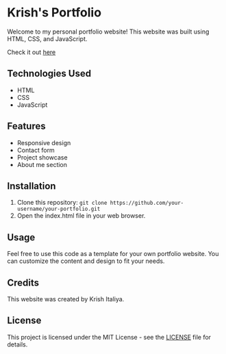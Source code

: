 # Krish's Portfolio

Welcome to my personal portfolio website! This website was built using HTML, CSS, and JavaScript. 

Check it out [here](https://krishitaliya.netlify.app/)

## Technologies Used

- HTML
- CSS
- JavaScript

## Features

- Responsive design
- Contact form
- Project showcase
- About me section

## Installation

1. Clone this repository: `git clone https://github.com/your-username/your-portfolio.git`
2. Open the index.html file in your web browser.

## Usage

Feel free to use this code as a template for your own portfolio website. You can customize the content and design to fit your needs.

## Credits

This website was created by Krish Italiya. 

## License

This project is licensed under the MIT License - see the [LICENSE](LICENSE) file for details.
